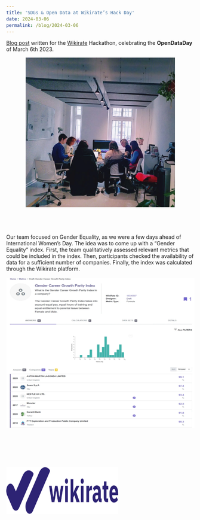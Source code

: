 ```yaml
---
title: 'SDGs & Open Data at Wikirate’s Hack Day'
date: 2024-03-06
permalink: /blog/2024-03-06
---
```


[Blog post](https://wikirate.medium.com/sdgs-open-data-at-wikirates-hack-day-711c58597006) written for the [Wikirate](https://wikirate.org) Hackathon, celebrating the **OpenDataDay** of March 6th 2023.
<center><img src="/images/blog/wikirate/1.png" width="400" height="400" /></center>
<br/><br/>
<br/><br/>
Our team focused on Gender Equality, as we were a few days ahead of International Women’s Day. The idea was to come up with a “Gender Equality” index. First, the team qualitatively assessed relevant metrics that could be included in the index. Then, participants checked the availability of data for a sufficient number of companies. Finally, the index was calculated through the Wikirate platform.
<br/><br/>
<center><img src="/images/blog/wikirate/2.png" width="800" height="400" /></center>
<br/><br/>
<br/><br/>           
<br/><br/>
<img src="/images/blog/wikirate/wikirate_logo.png" width="300" height="125" />